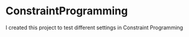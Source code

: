 # ConstraintProgramming
I created this project to test different settings in Constraint Programming 
